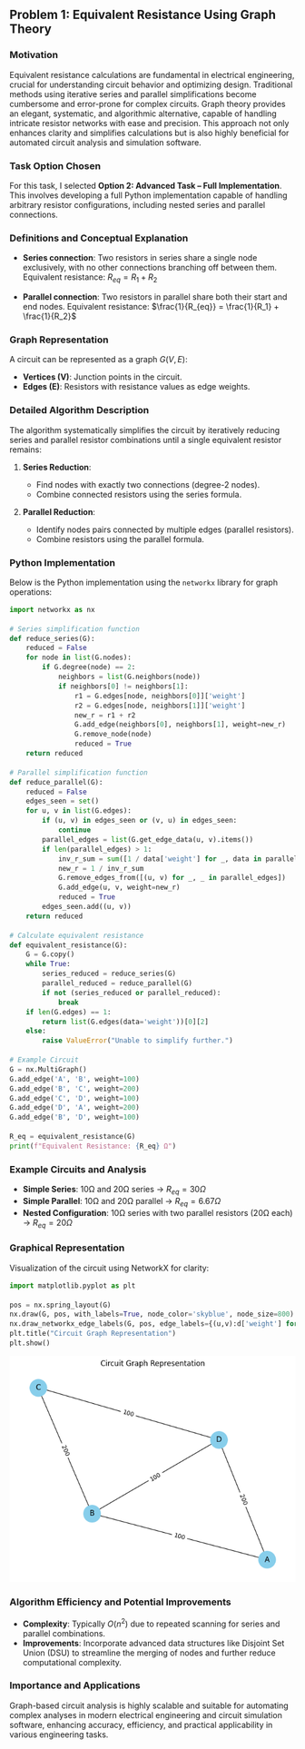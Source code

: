 ## Problem 1: Equivalent Resistance Using Graph Theory

### Motivation
Equivalent resistance calculations are fundamental in electrical engineering, crucial for understanding circuit behavior and optimizing design. Traditional methods using iterative series and parallel simplifications become cumbersome and error-prone for complex circuits. Graph theory provides an elegant, systematic, and algorithmic alternative, capable of handling intricate resistor networks with ease and precision. This approach not only enhances clarity and simplifies calculations but is also highly beneficial for automated circuit analysis and simulation software.

### Task Option Chosen
For this task, I selected **Option 2: Advanced Task – Full Implementation**. This involves developing a full Python implementation capable of handling arbitrary resistor configurations, including nested series and parallel connections.

### Definitions and Conceptual Explanation
- **Series connection**: Two resistors in series share a single node exclusively, with no other connections branching off between them. Equivalent resistance:
$R_{eq} = R_1 + R_2$

- **Parallel connection**: Two resistors in parallel share both their start and end nodes. Equivalent resistance:
$\frac{1}{R_{eq}} = \frac{1}{R_1} + \frac{1}{R_2}$

### Graph Representation
A circuit can be represented as a graph $G(V, E)$:
- **Vertices (V)**: Junction points in the circuit.
- **Edges (E)**: Resistors with resistance values as edge weights.

### Detailed Algorithm Description

The algorithm systematically simplifies the circuit by iteratively reducing series and parallel resistor combinations until a single equivalent resistor remains:

1. **Series Reduction**:
   - Find nodes with exactly two connections (degree-2 nodes).
   - Combine connected resistors using the series formula.
   
2. **Parallel Reduction**:
   - Identify nodes pairs connected by multiple edges (parallel resistors).
   - Combine resistors using the parallel formula.

### Python Implementation
Below is the Python implementation using the `networkx` library for graph operations:

```python
import networkx as nx

# Series simplification function
def reduce_series(G):
    reduced = False
    for node in list(G.nodes):
        if G.degree(node) == 2:
            neighbors = list(G.neighbors(node))
            if neighbors[0] != neighbors[1]:
                r1 = G.edges[node, neighbors[0]]['weight']
                r2 = G.edges[node, neighbors[1]]['weight']
                new_r = r1 + r2
                G.add_edge(neighbors[0], neighbors[1], weight=new_r)
                G.remove_node(node)
                reduced = True
    return reduced

# Parallel simplification function
def reduce_parallel(G):
    reduced = False
    edges_seen = set()
    for u, v in list(G.edges):
        if (u, v) in edges_seen or (v, u) in edges_seen:
            continue
        parallel_edges = list(G.get_edge_data(u, v).items())
        if len(parallel_edges) > 1:
            inv_r_sum = sum([1 / data['weight'] for _, data in parallel_edges])
            new_r = 1 / inv_r_sum
            G.remove_edges_from([(u, v) for _, _ in parallel_edges])
            G.add_edge(u, v, weight=new_r)
            reduced = True
        edges_seen.add((u, v))
    return reduced

# Calculate equivalent resistance
def equivalent_resistance(G):
    G = G.copy()
    while True:
        series_reduced = reduce_series(G)
        parallel_reduced = reduce_parallel(G)
        if not (series_reduced or parallel_reduced):
            break
    if len(G.edges) == 1:
        return list(G.edges(data='weight'))[0][2]
    else:
        raise ValueError("Unable to simplify further.")

# Example Circuit
G = nx.MultiGraph()
G.add_edge('A', 'B', weight=100)
G.add_edge('B', 'C', weight=200)
G.add_edge('C', 'D', weight=100)
G.add_edge('D', 'A', weight=200)
G.add_edge('B', 'D', weight=100)

R_eq = equivalent_resistance(G)
print(f"Equivalent Resistance: {R_eq} Ω")
```

### Example Circuits and Analysis
- **Simple Series**: 10Ω and 20Ω series → $R_{eq} = 30Ω$
- **Simple Parallel**: 10Ω and 20Ω parallel → $R_{eq} = 6.67Ω$
- **Nested Configuration**: 10Ω series with two parallel resistors (20Ω each) → $R_{eq} = 20Ω$

### Graphical Representation
Visualization of the circuit using NetworkX for clarity:
```python
import matplotlib.pyplot as plt

pos = nx.spring_layout(G)
nx.draw(G, pos, with_labels=True, node_color='skyblue', node_size=800)
nx.draw_networkx_edge_labels(G, pos, edge_labels={(u,v):d['weight'] for u,v,d in G.edges(data=True)})
plt.title("Circuit Graph Representation")
plt.show()
```
![alt text](image.png)

### Algorithm Efficiency and Potential Improvements
- **Complexity**: Typically $O(n^2)$ due to repeated scanning for series and parallel combinations.
- **Improvements**: Incorporate advanced data structures like Disjoint Set Union (DSU) to streamline the merging of nodes and further reduce computational complexity.

### Importance and Applications
Graph-based circuit analysis is highly scalable and suitable for automating complex analyses in modern electrical engineering and circuit simulation software, enhancing accuracy, efficiency, and practical applicability in various engineering tasks.


